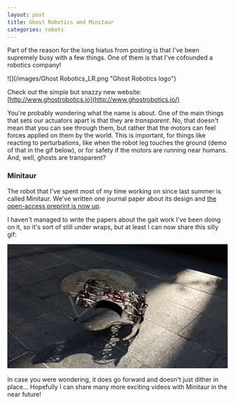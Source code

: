 ```yaml
---
layout: post
title: Ghost Robotics and Minitaur
categories: robots
---
```


Part of the reason for the long hiatus from posting is that I've been supremely busy with a few things. One of them is that I've cofounded a robotics company!

![](/images/Ghost Robotics_LR.png "Ghost Robotics logo")

Check out the simple but snazzy new website: [http://www.ghostrobotics.io](http://www.ghostrobotics.io/)

You're probably wondering what the name is about. One of the main things that sets our actuators apart is that they are _transparent_. No, that doesn't mean that you can see through them, but rather that the motors can feel forces applied on them by the world. This is important, for things like reacting to perturbations, like when the robot leg touches the ground (demo of that in the gif below), or for safety if the motors are running near humans. And, well, ghosts are transparent?

### Minitaur

The robot that I've spent most of my time working on since last summer is called Minitaur. We've written one journal paper about its design and [the open-access preprint is now up](http://ieeexplore.ieee.org/stamp/stamp.jsp?arnumber=7403902).

I haven't managed to write the papers about the gait work I've been doing on it, so it's sort of still under wraps, but at least I can now share this silly gif:

![](/images/background_gif_LR_COMP.gif "Minitaur bound in place")

In case you were wondering, it does go forward and doesn't just dither in place... Hopefully I can share many more exciting videos with Minitaur in the near future!
